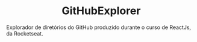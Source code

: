 <h1 align="center">GitHubExplorer</h1>
Explorador de diretórios do GitHub produzido durante o curso de ReactJs, da Rocketseat.
